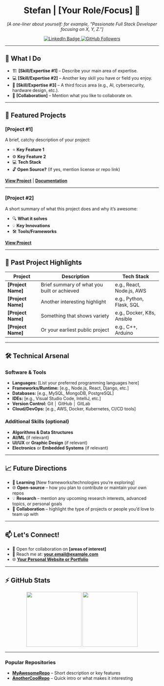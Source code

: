 <!-- 
  Filename: README.md
  Author: Stefan
  Description: GitHub Profile README
-->

<h1 align="center">
  Stefan | [Your Role/Focus] 🎯
</h1>

<p align="center">
  <em>[A one-liner about yourself: for example, "Passionate Full Stack Developer focusing on X, Y, Z."]</em>
</p>

<p align="center">
  <!-- Replace with your LinkedIn URL -->
  <a href="https://www.linkedin.com/in/YOUR-LINKEDIN-USERNAME/">
    <img src="https://img.shields.io/badge/-LinkedIn-blue?style=flat-square&logo=linkedin&logoColor=white" alt="LinkedIn Badge"/>
  </a>
  <!-- GitHub Followers Badge (replace 'Stefan' with your actual GitHub username if needed) -->
  <a href="https://github.com/UnwiseGiraffeX86?tab=followers">
    <img src="https://img.shields.io/github/followers/UnwiseGiraffeX86?style=social" alt="GitHub Followers"/>
  </a>
</p>

---

## 🎯 What I Do

- 🏗️ **[Skill/Expertise #1]** – Describe your main area of expertise.  
- 💻 **[Skill/Expertise #2]** – Another key skill you have or field you enjoy.  
- 🚀 **[Skill/Expertise #3]** – A third focus area (e.g., AI, cybersecurity, hardware design, etc.).  
- 🤝 **[Collaboration]** – Mention what you like to collaborate on.

---

## 🚀 Featured Projects

### **[Project #1]**  
A brief, catchy description of your project:

- ⭐ **Key Feature 1**  
- ⚙️ **Key Feature 2**  
- 💻 **Tech Stack**  
- 🔓 **Open Source?** (If yes, mention license or repo link)

[**View Project**](#) | [**Documentation**](#)

---

### **[Project #2]**  
A short summary of what this project does and why it’s awesome:

- 🔍 **What it solves**  
- 💡 **Key Innovations**  
- 🛠️ **Tools/Frameworks**  

[**View Project**](#)

---

## 💼 Past Project Highlights

| Project                   | Description                                      | Tech Stack                 |
|---------------------------|--------------------------------------------------|----------------------------|
| **[Project Name]**        | Brief summary of what you built or achieved      | e.g., React, Node.js, AWS  |
| **[Project Name]**        | Another interesting highlight                    | e.g., Python, Flask, SQL   |
| **[Project Name]**        | Something that shows variety                     | e.g., Docker, K8s, Ansible |
| **[Project Name]**        | Or your earliest public project                  | e.g., C++, Arduino         |

---

## 🛠️ Technical Arsenal

### **Software & Tools**
- **Languages:** [List your preferred programming languages here]
- **Frameworks/Runtime:** [e.g., Node.js, React, Django, etc.]
- **Databases:** [e.g., MySQL, MongoDB, PostgreSQL]
- **IDEs:** [e.g., Visual Studio Code, IntelliJ, etc.]
- **Version Control:** Git │ GitHub │ GitLab
- **Cloud/DevOps:** [e.g., AWS, Docker, Kubernetes, CI/CD tools]

### **Additional Skills** (optional)
- **Algorithms & Data Structures**
- **AI/ML** (if relevant)
- **UI/UX** or **Graphic Design** (if relevant)
- **Electronics** or **Embedded Systems** (if relevant)

---

## 📈 Future Directions

- 🌱 **Learning** [New frameworks/technologies you’re exploring]  
- 🌐 **Open-source** – how you plan to contribute or maintain your own repos  
- 💡 **Research** – mention any upcoming research interests, advanced topics, or personal goals  
- 🤝 **Collaboration** – highlight the type of projects or people you’d love to team up with  

---

## 📫 Let's Connect!

- 💼 Open for collaboration on **[areas of interest]**
- 📧 Reach me at: [**your.email@example.com**](mailto:your.email@example.com)
- 🌐 [**Your Personal Website or Portfolio**](#)

---

## ⚡ GitHub Stats
<p align="center">
  <!-- Replace 'Stefan' with your actual GitHub username -->
  <img height="180em" src="https://github-readme-stats.vercel.app/api?username=Stefan&show_icons=true&theme=react" />
  <img height="180em" src="https://github-readme-streak-stats.herokuapp.com/?user=Stefan&theme=react" />
</p>

---

### Popular Repositories
<!-- Highlight or pin some of your popular/favorite repos -->
- [**MyAwesomeRepo**](#) – Short description or key features
- [**AnotherCoolRepo**](#) – Quick intro or what makes it interesting
